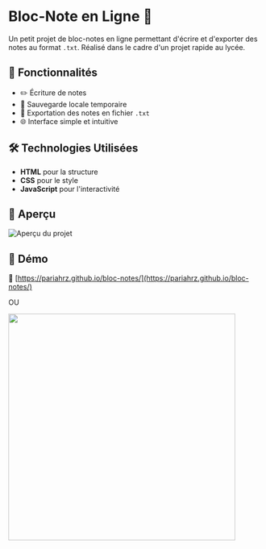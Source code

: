 # Bloc-Note en Ligne 📝

Un petit projet de bloc-notes en ligne permettant d'écrire et d'exporter des notes au format `.txt`. Réalisé dans le cadre d'un projet rapide au lycée.

## 🚀 Fonctionnalités

- ✏️ Écriture de notes
- 📂 Sauvegarde locale temporaire
- 📄 Exportation des notes en fichier `.txt`
- 🌐 Interface simple et intuitive

## 🛠️ Technologies Utilisées

- **HTML** pour la structure  
- **CSS** pour le style  
- **JavaScript** pour l'interactivité 

## 📸 Aperçu 

![Aperçu du projet](https://github.com/user-attachments/assets/b6dd1b6e-bb7d-4b16-b80c-5c56340160dd)


## 🔗 Démo

🔗 [https://pariahrz.github.io/bloc-notes/](https://pariahrz.github.io/bloc-notes/)

OU

<img src="https://github.com/user-attachments/assets/91957e51-a537-4152-bc1b-925735c62bde" width="450"/>

